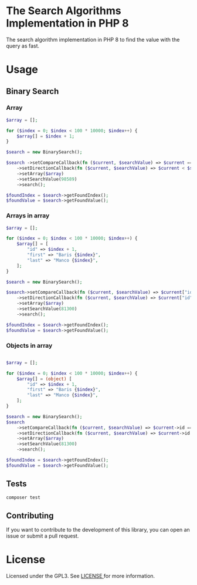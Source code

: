 # The Search Algorithms Implementation in PHP 8

The search algorithm implementation in PHP 8 to find the value with the query as fast.

# Usage

## Binary Search

### Array

```php
$array = [];

for ($index = 0; $index < 100 * 10000; $index++) {
    $array[] = $index + 1;
}

$search = new BinarySearch();

$search ->setCompareCallback(fn ($current, $searchValue) => $current === $searchValue)
    ->setDirectionCallback(fn ($current, $searchValue) => $current < $searchValue)
    ->setArray($array)
    ->setSearchValue(98589)
    ->search();

$foundIndex = $search->getFoundIndex();
$foundValue = $search->getFoundValue();
```

### Arrays in array

```php
$array = [];

for ($index = 0; $index < 100 * 10000; $index++) {
    $array[] = [
        "id" => $index + 1,
        "first" => "Baris {$index}",
        "last" => "Manco {$index}",
    ];
}

$search = new BinarySearch();

$search->setCompareCallback(fn ($current, $searchValue) => $current["id"] === $searchValue)
    ->setDirectionCallback(fn ($current, $searchValue) => $current["id"] < $searchValue)
    ->setArray($array)
    ->setSearchValue(81300)
    ->search();

$foundIndex = $search->getFoundIndex();
$foundValue = $search->getFoundValue();
```

### Objects in array

```php

$array = [];

for ($index = 0; $index < 100 * 10000; $index++) {
    $array[] = (object) [
        "id" => $index + 1,
        "first" => "Baris {$index}",
        "last" => "Manco {$index}",
    ];
}

$search = new BinarySearch();
$search
    ->setCompareCallback(fn ($current, $searchValue) => $current->id === $searchValue)
    ->setDirectionCallback(fn ($current, $searchValue) => $current->id < $searchValue)
    ->setArray($array)
    ->setSearchValue(81300)
    ->search();

$foundIndex = $search->getFoundIndex();
$foundValue = $search->getFoundValue();
```

## Tests

```bash
composer test
```

## Contributing

If you want to contribute to the development of this library, you can open an issue or submit a pull request.

# License

Licensed under the GPL3. See <a href="https://github.com/baygin/php-search-algorithms/blob/master/LICENSE"> LICENSE </a> for more information.

